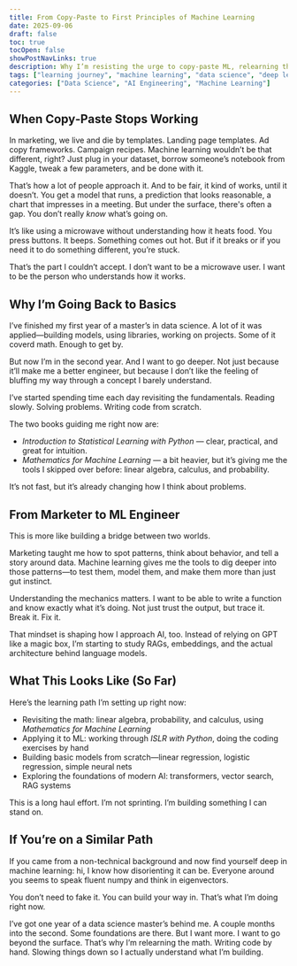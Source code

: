 ```yaml
---
title: From Copy‑Paste to First Principles of Machine Learning  
date: 2025-09-06
draft: false
toc: true
tocOpen: false
showPostNavLinks: true
description: Why I’m resisting the urge to copy‑paste ML, relearning the math behind algorithms, and building from scratch to bridge marketing and machine learning.
tags: ["learning journey", "machine learning", "data science", "deep learning", "ai engineering"]
categories: ["Data Science", "AI Engineering", "Machine Learning"]
---
```


## When Copy‑Paste Stops Working

In marketing, we live and die by templates. Landing page templates. Ad copy frameworks. Campaign recipes. Machine learning wouldn’t be that different, right? Just plug in your dataset, borrow someone’s notebook from Kaggle, tweak a few parameters, and be done with it.

That’s how a lot of people approach it. And to be fair, it kind of works, until it doesn’t. You get a model that runs, a prediction that looks reasonable, a chart that impresses in a meeting. But under the surface, there's often a gap. You don’t really *know* what’s going on.

It’s like using a microwave without understanding how it heats food. You press buttons. It beeps. Something comes out hot. But if it breaks or if you need it to do something different, you’re stuck.

That’s the part I couldn’t accept. I don’t want to be a microwave user. I want to be the person who understands how it works.

## Why I’m Going Back to Basics

I’ve finished my first year of a master’s in data science. A lot of it was applied—building models, using libraries, working on projects. Some of it coverd math. Enough to get by.

But now I’m in the second year. And I want to go deeper. Not just because it’ll make me a better engineer, but because I don’t like the feeling of bluffing my way through a concept I barely understand.

I’ve started spending time each day revisiting the fundamentals. Reading slowly. Solving problems. Writing code from scratch.

The two books guiding me right now are:

- *Introduction to Statistical Learning with Python* — clear, practical, and great for intuition.  
- *Mathematics for Machine Learning* — a bit heavier, but it’s giving me the tools I skipped over before: linear algebra, calculus, and probability.

It’s not fast, but it’s already changing how I think about problems.

## From Marketer to ML Engineer

This is more like building a bridge between two worlds.

Marketing taught me how to spot patterns, think about behavior, and tell a story around data. Machine learning gives me the tools to dig deeper into those patterns—to test them, model them, and make them more than just gut instinct.

Understanding the mechanics matters. I want to be able to write a function and know exactly what it’s doing. Not just trust the output, but trace it. Break it. Fix it.

That mindset is shaping how I approach AI, too. Instead of relying on GPT like a magic box, I’m starting to study RAGs, embeddings, and the actual architecture behind language models.

## What This Looks Like (So Far)

Here’s the learning path I’m setting up right now:

- Revisiting the math: linear algebra, probability, and calculus, using *Mathematics for Machine Learning*  
- Applying it to ML: working through *ISLR with Python*, doing the coding exercises by hand  
- Building basic models from scratch—linear regression, logistic regression, simple neural nets  
- Exploring the foundations of modern AI: transformers, vector search, RAG systems

This is a long haul effort. I’m not sprinting. I’m building something I can stand on.

## If You’re on a Similar Path

If you came from a non-technical background and now find yourself deep in machine learning: hi, I know how disorienting it can be. Everyone around you seems to speak fluent numpy and think in eigenvectors.

You don’t need to fake it. You can build your way in. That’s what I’m doing right now.

I’ve got one year of a data science master’s behind me. A couple months into the second. Some foundations are there. But I want more. I want to go beyond the surface. That’s why I’m relearning the math. Writing code by hand. Slowing things down so I actually understand what I’m building.

